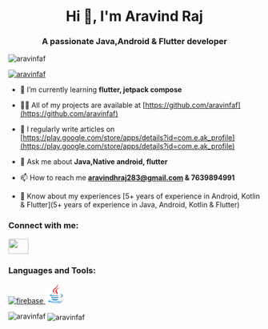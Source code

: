 <h1 align="center">Hi 👋, I'm Aravind Raj</h1>
<h3 align="center">A passionate Java,Android & Flutter developer</h3>

<p align="left"> <img src="https://komarev.com/ghpvc/?username=aravinfaf&label=Profile%20views&color=0e75b6&style=flat" alt="aravinfaf" /> </p>

<p align="left"> <a href="https://github.com/ryo-ma/github-profile-trophy"><img src="https://github-profile-trophy.vercel.app/?username=aravinfaf" alt="aravinfaf" /></a> </p>

- 🌱 I’m currently learning **flutter, jetpack compose**

- 👨‍💻 All of my projects are available at [https://github.com/aravinfaf](https://github.com/aravinfaf)

- 📝 I regularly write articles on [https://play.google.com/store/apps/details?id=com.e.ak_profile](https://play.google.com/store/apps/details?id=com.e.ak_profile)

- 💬 Ask me about **Java,Native android, flutter**

- 📫 How to reach me **aravindhraj283@gmail.com & 7639894991**

- 📄 Know about my experiences [5+ years of experience in Android, Kotlin & Flutter](5+ years of experience in Java, Android, Kotlin & Flutter)

<h3 align="left">Connect with me:</h3>
<p align="left">
<a href="https://linkedin.com/in/https://www.linkedin.com/in/aravindkumar-raj-71aa5b103/" target="blank"><img align="center" src="https://www.linkedin.com/in/aravindkumar-raj-71aa5b103/" height="30" width="40" /></a>
</p>

<h3 align="left">Languages and Tools:</h3>
<p align="left"> <a href="https://firebase.google.com/" target="_blank" rel="noreferrer"> <img src="https://www.vectorlogo.zone/logos/firebase/firebase-icon.svg" alt="firebase" width="40" height="40"/> </a> <a href="https://www.java.com" target="_blank" rel="noreferrer"> <img src="https://raw.githubusercontent.com/devicons/devicon/master/icons/java/java-original.svg" alt="java" width="40" height="40"/> </a> </p>

<p><img align="left" src="https://github-readme-stats.vercel.app/api/top-langs?username=aravinfaf&show_icons=true&locale=en&layout=compact" alt="aravinfaf" /></p>

<p>&nbsp;<img align="center" src="https://github-readme-stats.vercel.app/api?username=aravinfaf&show_icons=true&locale=en" alt="aravinfaf" /></p>

